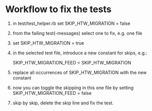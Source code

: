 # Workflow to fix the tests

1. in test/test_helper.rb set SKIP_HTW_MIGRATION = false
2. from the failing test(-messages) select one to fix, e.g. one file
3. set SKIP_HTW_MIGRATION = true
4. in the selected test file, introduce a new constant for skips, e.g.:

    SKIP_HTW_MIGRATION_FEED = SKIP_HTW_MIGRATION

5. replace all occurrences of SKIP_HTW_MIGRATION with the new constant
6. now you can toggle the skipping in this one file by setting SKIP_HTW_MIGRATION_FEED = false
7. skip by skip, delete the skip line and fix the test.
